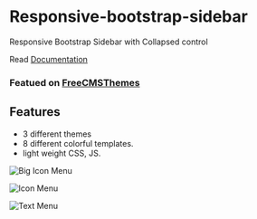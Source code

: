 # Responsive-bootstrap-sidebar
Responsive Bootstrap Sidebar with Collapsed control

Read [Documentation](https://8subjects.com/responsive-bootstrap-sidebar/)

### Featued on [FreeCMSThemes]( https://freecmsthemes.com/responsive-bootstrap-sidebar/)

## Features
* 3 different themes
* 8 different colorful templates.
* light weight CSS, JS.

![Big Icon Menu](https://swot.co.in/advt/big-icon-menu.png)

![Icon Menu](https://swot.co.in/advt/icon-menu.png)

![Text Menu](https://swot.co.in/advt/text-menu.png)






